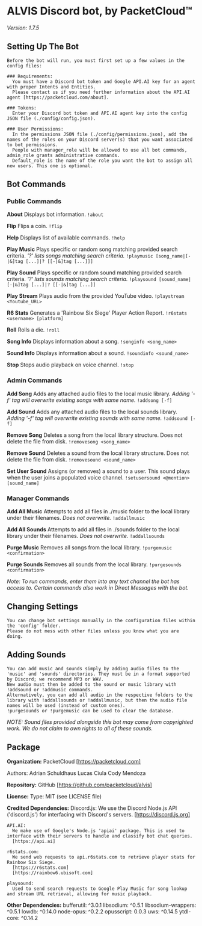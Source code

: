 # **ALVIS** Discord bot, by PacketCloud™
*Version: 1.7.5*

## Setting Up The Bot
    Before the bot will run, you must first set up a few values in the config files:

    ### Requirements:
      You must have a Discord bot token and Google API.AI key for an agent with proper Intents and Entities.
      Please contact us if you need further information about the API.AI agent [https://packetcloud.com/about].

    ### Tokens:
      Enter your Discord bot token and API.AI agent key into the config JSON file (./config/config.json).

    ### User Permissions:
      In the permissions JSON file (./config/permissions.json), add the names of the roles on your Discord server(s) that you want associated to bot permissions.
      People with manager_role will be allowed to use all bot commands, admin_role grants administrative commands.
      Default_role is the name of the role you want the bot to assign all new users. This one is optional.



## Bot Commands
### Public Commands
**About**
Displays bot information.
`!about`

**Flip**
Flips a coin.
`!flip`

**Help**
Displays list of available commands.
`!help`

**Play Music**
Plays specific or random song matching provided search criteria.
*'?' lists songs matching search criteria.*
`!playmusic [song_name|[-|&]tag [...]|? [[-|&]tag [...]]]`

**Play Sound**
Plays specific or random sound matching provided search criteria.
*'?' lists sounds matching search criteria.*
`!playsound [sound_name|[-|&]tag [...]|? [[-|&]tag [...]]`

**Play Stream**
Plays audio from the provided YouTube video.
`!playstream <Youtube_URL>`

**R6 Stats**
Generates a 'Rainbow Six Siege' Player Action Report.
`!r6stats <username> [platform]`

**Roll**
Rolls a die.
`!roll`

**Song Info**
Displays information about a song.
`!songinfo <song_name>`

**Sound Info**
Displays information about a sound.
 `!soundinfo <sound_name>`

**Stop**
Stops audio playback on voice channel.
 `!stop`


### Admin Commands
**Add Song**
Adds any attached audio files to the local music library.
*Adding '-f' tag will overwrite existing songs with same name.*
`!addsong [-f]`

**Add Sound**
Adds any attached audio files to the local sounds library.
*Adding '-f' tag will overwrite existing sounds with same name.*
`!addsound [-f]`

**Remove Song**
Deletes a song from the local library structure. Does not delete the file from disk.
`!removesong <song_name>`

**Remove Sound**
Deletes a sound from the local library structure. Does not delete the file from disk.
`!removesound <sound_name>`

**Set User Sound**
Assigns (or removes) a sound to a user. This sound plays when the user joins a populated voice channel.
`!setusersound <@mention> [sound_name]`


### Manager Commands
**Add All Music**
Attempts to add all files in ./music folder to the local library under their filenames.
*Does not overwrite.*
`!addallmusic`

**Add All Sounds**
Attempts to add all files in ./sounds folder to the local library under their filenames.
*Does not overwrite.*
`!addallsounds`

**Purge Music**
Removes all songs from the local library.
`!purgemusic <confirmation>`

**Purge Sounds**
Removes all sounds from the local library.
`!purgesounds <confirmation>`

*Note:
To run commands, enter them into any text channel the bot has access to. Certain commands also work in Direct Messages with the bot.*



## Changing Settings
    You can change bot settings manually in the configuration files within the 'config' folder.
    Please do not mess with other files unless you know what you are doing.

## Adding Sounds
    You can add music and sounds simply by adding audio files to the 'music' and 'sounds' directories. They must be in a format supported by Discord; we recommend MP3 or WAV.
    New audio must then be added to the sound or music library with !addsound or !addmusic commands.
    Alternatively, you can add all audio in the respective folders to the library with !addallsounds or !addallmusic, but then the audio file names will be used (instead of custom ones).
    !purgesounds or !purgemusic can be used to clear the database.

*NOTE:
Sound files provided alongside this bot may come from copyrighted work. We do not claim to own rights to all of these sounds.*

## Package
**Organization:**
  PacketCloud [https://packetcloud.com]

  Authors:
    Adrian Schuldhaus
    Lucas Ciula
    Cody Mendoza

**Repository:**
  GitHub [https://github.com/packetcloud/alvis]

**License:**
  Type: MIT
  (see LICENSE file)

**Credited Dependencies:**
    Discord.js:
      We use the Discord Node.js API ('discord.js') for interfacing with Discord's servers.
      [https://discord.js.org]

    API.AI:
      We make use of Google's Node.js 'apiai' package. This is used to interface with their servers to handle and classify bot chat queries.
      [https://api.ai]

    r6stats.com:
      We send web requests to api.r6stats.com to retrieve player stats for Rainbow Six Siege.
      [https://r6stats.com]
      [https://rainbow6.ubisoft.com]

    playsound:
      Used to send search requests to Google Play Music for song lookup and stream URL retrieval, allowing for music playback.

**Other Dependencies:**
    bufferutil: ^3.0.1
    libsodium: ^0.5.1
    libsodium-wrappers: ^0.5.1
    lowdb: ^0.14.0
    node-opus: ^0.2.2
    opusscript: 0.0.3
    uws: ^0.14.5
    ytdl-core: ^0.14.2
